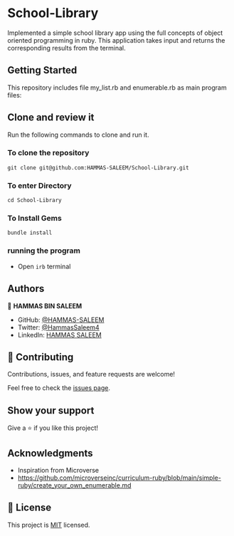 # School-Library

Implemented a simple school library app using the full concepts of object oriented programming in ruby. This application takes input and returns the corresponding results from the terminal.

## Getting Started

This repository includes file my_list.rb and enumerable.rb as main program files:

## Clone and review it

Run the following commands to clone and run it.

### To clone the repository

`git clone git@github.com:HAMMAS-SALEEM/School-Library.git`

### To enter Directory

`cd School-Library`

### To Install Gems

`bundle install`

### running the program
- Open `irb` terminal

## Authors

👤 **HAMMAS BIN SALEEM**
- GitHub: [@HAMMAS-SALEEM](https://github.com/HAMMAS-SALEEM)
- Twitter: [@HammasSaleem4](https://twitter.com/HammasSaleem4)
- LinkedIn: [HAMMAS SALEEM](https://www.linkedin.com/in/hammas-saleem)

## 🤝 Contributing

Contributions, issues, and feature requests are welcome!

Feel free to check the [issues page](../../issues/).

## Show your support

Give a ⭐️ if you like this project!

## Acknowledgments

- Inspiration from Microverse
- https://github.com/microverseinc/curriculum-ruby/blob/main/simple-ruby/create_your_own_enumerable.md

## 📝 License

This project is [MIT](./MIT.md) licensed.
